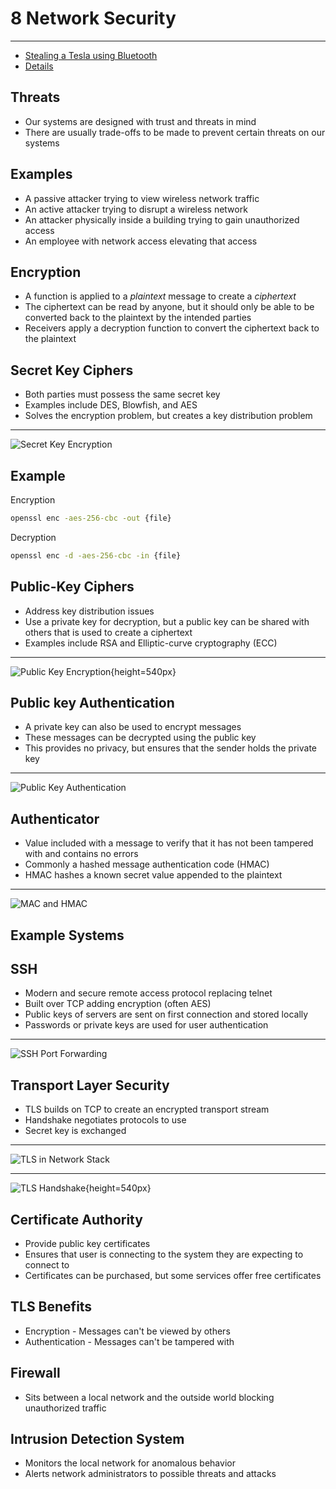 8 Network Security
==================

---

- [Stealing a Tesla using Bluetooth](https://www.youtube.com/watch?v=clrNuBb3myE)
- [Details](https://www.wired.com/story/tesla-model-x-hack-bluetooth/)

Threats
-------

- Our systems are designed with trust and threats in mind
- There are usually trade-offs to be made to prevent certain threats on our systems

Examples
--------

- A passive attacker trying to view wireless network traffic
- An active attacker trying to disrupt a wireless network
- An attacker physically inside a building trying to gain unauthorized access
- An employee with network access elevating that access

Encryption
----------

- A function is applied to a *plaintext* message to create a *ciphertext*
- The ciphertext can be read by anyone, but it should only be able to be converted back to the plaintext by the intended parties
- Receivers apply a decryption function to convert the ciphertext back to the plaintext

Secret Key Ciphers
------------------

- Both parties must possess the same secret key
- Examples include DES, Blowfish, and AES
- Solves the encryption problem, but creates a key distribution problem

---

![Secret Key Encryption](https://book.systemsapproach.org/_images/f08-01-9780123850591.png)

Example
-------

Encryption

```sh
openssl enc -aes-256-cbc -out {file}
```

Decryption

```sh
openssl enc -d -aes-256-cbc -in {file}
```

Public-Key Ciphers
------------------

- Address key distribution issues
- Use a private key for decryption, but a public key can be shared with others that is used to create a ciphertext
- Examples include RSA and Elliptic-curve cryptography (ECC)

---

![Public Key Encryption](https://book.systemsapproach.org/_images/f08-03-9780123850591.png){height=540px}

Public key Authentication
-------------------------

- A private key can also be used to encrypt messages
- These messages can be decrypted using the public key
- This provides no privacy, but ensures that the sender holds the private key

---

![Public Key Authentication](https://book.systemsapproach.org/_images/f08-04-9780123850591.png)

Authenticator
-------------

- Value included with a message to verify that it has not been tampered with and contains no errors
- Commonly a hashed message authentication code (HMAC)
- HMAC hashes a known secret value appended to the plaintext

---

![MAC and HMAC](https://book.systemsapproach.org/_images/f08-05-9780123850591.png)

Example Systems
---------------

SSH
---

- Modern and secure remote access protocol replacing telnet
- Built over TCP adding encryption (often AES)
- Public keys of servers are sent on first connection and stored locally
- Passwords or private keys are used for user authentication

---

![SSH Port Forwarding](https://book.systemsapproach.org/_images/f08-14-9780123850591.png)

Transport Layer Security
------------------------

- TLS builds on TCP to create an encrypted transport stream
- Handshake negotiates protocols to use
- Secret key is exchanged

---

![TLS in Network Stack](https://book.systemsapproach.org/_images/f08-15-9780123850591.png)

---

![TLS Handshake](https://book.systemsapproach.org/_images/f08-16-9780123850591.png){height=540px}

Certificate Authority
---------------------

- Provide public key certificates
- Ensures that user is connecting to the system they are expecting to connect to
- Certificates can be purchased, but some services offer free certificates

TLS Benefits
------------

- Encryption - Messages can't be viewed by others
- Authentication - Messages can't be tampered with

Firewall
--------

- Sits between a local network and the outside world blocking unauthorized traffic

Intrusion Detection System
--------------------------

- Monitors the local network for anomalous behavior
- Alerts network administrators to possible threats and attacks
